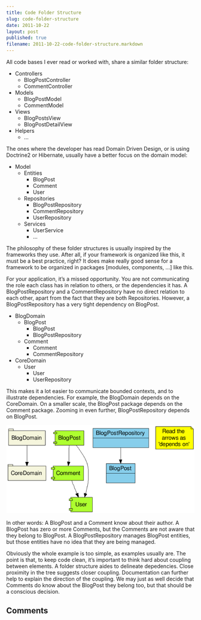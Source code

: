 ```yaml
---
title: Code Folder Structure
slug: code-folder-structure
date: 2011-10-22
layout: post
published: true
filename: 2011-10-22-code-folder-structure.markdown
---
```

<!-- *********************************************************************
**                                                                      **
** To add a comment, scroll to the bottom and use the comment template. **
** Then save the file and send me a pull request.                       **
**                                                                      **
***********************************************************************-->


All code bases I ever read or worked with, share a similar folder structure:


  * Controllers
    * BlogPostController
    * CommentController
  * Models
    * BlogPostModel
    * CommentModel
  * Views
    * BlogPostsView
    * BlogPostDetailView
  * Helpers
    * …


The ones where the developer has read Domain Driven Design, or is using Doctrine2 or Hibernate, usually have a better focus on the domain model:

  * Model
    * Entities
      * BlogPost
      * Comment
      * User
    * Repositories
      * BlogPostRepository
      * CommentRepository
      * UserRepository
    * Services
      * UserService
      * ...

The philosophy of these folder structures is usually inspired by the frameworks they use. After all, if your framework is organized like this, it must be a best practice, right? It does make really good sense for a framework to be organized in packages [modules, components, …] like this.

For your application, it’s a missed opportunity. You are not communicating the role each class has in relation to others, or the dependencies it has. A BlogPostRepository and a CommentRepository have no direct relation to each other, apart from the fact that they are both Repositories. However, a BlogPostRepository has a very tight dependency on BlogPost.

	
  * BlogDomain
    * BlogPost
      * BlogPost
      * BlogPostRepository
    * Comment
      * Comment
      * CommentRepository
  * CoreDomain
    * User
      * User
      * UserRepository

This makes it a lot easier to communicate bounded contexts, and to illustrate dependencies. For example, the BlogDomain depends on the CoreDomain. On a smaller scale, the BlogPost package depends on the Comment package. Zooming in even further, BlogPostRepository depends on BlogPost.

![Folder structure](/img/posts/folderstructure1.png)

In other words: A BlogPost and a Comment know about their author. A BlogPost has zero or more Comments, but the Comments are not aware that they belong to BlogPost. A BlogPostRepository manages BlogPost entities, but those entities have no idea that they are being managed.

Obviously the whole example is too simple, as examples usually are. The point is that, to keep code clean, it’s important to think hard about coupling between elements. A folder structure aides to delineate depedencies. Close proximity in the tree suggests closer coupling. Documentation can further help to explain the direction of the coupling. We may just as well decide that Comments do know about the BlogPost they belong too, but that should be a conscious decision.


## Comments

<!-- To add a comment, copy this template:

### [YOUR NAME](YOUR URL) - YYY/MM/DD
YOUR COMMENT TEXT HERE....

-->
